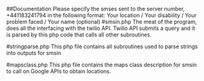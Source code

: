 ##Documentation
Please specify the smses sent to the server number, +441183241794  in the following format:
Your location / Your disability / Your problem faced / Your name (optional)
#smsin.php
The meat of the program, does all the interfacing with the twilio API. Twilio API submits a query and it is parsed by this php code that calls all other subroutines.

#stringparse.php
This php file contains all subroutines used to parse strings into outputs for smsin

#mapsclass.php
This php file contains the maps class description for smsin to call on Google APIs to obtain locations.
